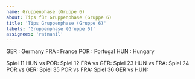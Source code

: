 ```yaml
---
name: Gruppenphase (Gruppe 6)
about: Tips für Gruppenphase (Gruppe 6)
title: 'Tips Gruppenphase (Gruppe 6)'
labels: 'Gruppenphase (Gruppe 6)'
assignees: 'ratnanil'
---
```


GER :  Germany
FRA :  France
POR :  Portugal
HUN :  Hungary

Spiel 11 HUN vs POR:
Spiel 12 FRA vs GER:
Spiel 23 HUN vs FRA:
Spiel 24 POR vs GER:
Spiel 35 POR vs FRA:
Spiel 36 GER vs HUN:
